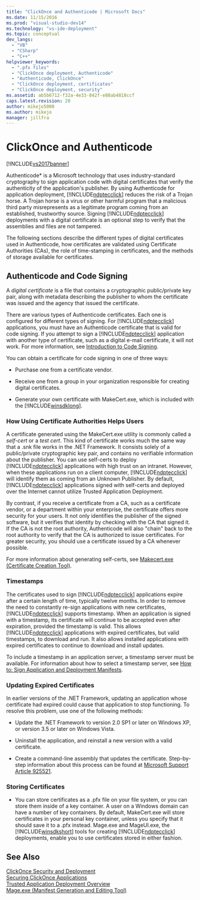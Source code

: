 ```yaml
---
title: "ClickOnce and Authenticode | Microsoft Docs"
ms.date: 11/15/2016
ms.prod: "visual-studio-dev14"
ms.technology: "vs-ide-deployment"
ms.topic: conceptual
dev_langs: 
  - "VB"
  - "CSharp"
  - "C++"
helpviewer_keywords: 
  - ".pfx files"
  - "ClickOnce deployment, Authenticode"
  - "Authenticode, ClickOnce"
  - "ClickOnce deployment, certificates"
  - "ClickOnce deployment, security"
ms.assetid: ab5b6712-f32a-4e33-842f-e88ab4818ccf
caps.latest.revision: 20
author: mikejo5000
ms.author: mikejo
manager: jillfra
---
```

# ClickOnce and Authenticode
[!INCLUDE[vs2017banner](../includes/vs2017banner.md)]

Authenticode* is a Microsoft technology that uses industry-standard cryptography to sign application code with digital certificates that verify the authenticity of the application's publisher. By using Authenticode for application deployment, [!INCLUDE[ndptecclick](../includes/ndptecclick-md.md)] reduces the risk of a Trojan horse. A Trojan horse is a virus or other harmful program that a malicious third party misrepresents as a legitimate program coming from an established, trustworthy source. Signing [!INCLUDE[ndptecclick](../includes/ndptecclick-md.md)] deployments with a digital certificate is an optional step to verify that the assemblies and files are not tampered.  
  
 The following sections describe the different types of digital certificates used in Authenticode, how certificates are validated using Certificate Authorities (CAs), the role of time-stamping in certificates, and the methods of storage available for certificates.  
  
## Authenticode and Code Signing  
 A *digital certificate* is a file that contains a cryptographic public/private key pair, along with metadata describing the publisher to whom the certificate was issued and the agency that issued the certificate.  
  
 There are various types of Authenticode certificates. Each one is configured for different types of signing. For [!INCLUDE[ndptecclick](../includes/ndptecclick-md.md)] applications, you must have an Authenticode certificate that is valid for code signing. If you attempt to sign a [!INCLUDE[ndptecclick](../includes/ndptecclick-md.md)] application with another type of certificate, such as a digital e-mail certificate, it will not work. For more information, see [Introduction to Code Signing](https://go.microsoft.com/fwlink/?LinkId=179452).  
  
 You can obtain a certificate for code signing in one of three ways:  
  
- Purchase one from a certificate vendor.  
  
- Receive one from a group in your organization responsible for creating digital certificates.  
  
- Generate your own certificate with MakeCert.exe, which is included with the [!INCLUDE[winsdklong](../includes/winsdklong-md.md)].  
  
### How Using Certificate Authorities Helps Users  
 A certificate generated using the MakeCert.exe utility is commonly called a *self-cert* or a *test cert*. This kind of certificate works much the same way that a .snk file works in the .NET Framework. It consists solely of a public/private cryptographic key pair, and contains no verifiable information about the publisher. You can use self-certs to deploy [!INCLUDE[ndptecclick](../includes/ndptecclick-md.md)] applications with high trust on an intranet. However, when these applications run on a client computer, [!INCLUDE[ndptecclick](../includes/ndptecclick-md.md)] will identify them as coming from an Unknown Publisher. By default, [!INCLUDE[ndptecclick](../includes/ndptecclick-md.md)] applications signed with self-certs and deployed over the Internet cannot utilize Trusted Application Deployment.  
  
 By contrast, if you receive a certificate from a CA, such as a certificate vendor, or a department within your enterprise, the certificate offers more security for your users. It not only identifies the publisher of the signed software, but it verifies that identity by checking with the CA that signed it. If the CA is not the root authority, Authenticode will also "chain" back to the root authority to verify that the CA is authorized to issue certificates. For greater security, you should use a certificate issued by a CA whenever possible.  
  
 For more information about generating self-certs, see [Makecert.exe (Certificate Creation Tool)](https://msdn.microsoft.com/library/b0343f8e-9c41-4852-a85c-f8a0c408cf0d).  
  
### Timestamps  
 The certificates used to sign [!INCLUDE[ndptecclick](../includes/ndptecclick-md.md)] applications expire after a certain length of time, typically twelve months. In order to remove the need to constantly re-sign applications with new certificates, [!INCLUDE[ndptecclick](../includes/ndptecclick-md.md)] supports timestamp. When an application is signed with a timestamp, its certificate will continue to be accepted even after expiration, provided the timestamp is valid. This allows [!INCLUDE[ndptecclick](../includes/ndptecclick-md.md)] applications with expired certificates, but valid timestamps, to download and run. It also allows installed applications with expired certificates to continue to download and install updates.  
  
 To include a timestamp in an application server, a timestamp server must be available. For information about how to select a timestamp server, see [How to: Sign Application and Deployment Manifests](../ide/how-to-sign-application-and-deployment-manifests.md).  
  
### Updating Expired Certificates  
 In earlier versions of the .NET Framework, updating an application whose certificate had expired could cause that application to stop functioning. To resolve this problem, use one of the following methods:  
  
- Update the .NET Framework to version 2.0 SP1 or later on Windows XP, or version 3.5 or later on Windows Vista.  
  
- Uninstall the application, and reinstall a new version with a valid certificate.  
  
- Create a command-line assembly that updates the certificate. Step-by-step information about this process can be found at [Microsoft Support Article 925521](https://go.microsoft.com/fwlink/?LinkId=179454).  
  
### Storing Certificates  
  
- You can store certificates as a .pfx file on your file system, or you can store them inside of a key container. A user on a Windows domain can have a number of key containers. By default, MakeCert.exe will store certificates in your personal key container, unless you specify that it should save it to a .pfx instead. Mage.exe and MageUI.exe, the [!INCLUDE[winsdkshort](../includes/winsdkshort-md.md)] tools for creating [!INCLUDE[ndptecclick](../includes/ndptecclick-md.md)] deployments, enable you to use certificates stored in either fashion.  
  
## See Also  
 [ClickOnce Security and Deployment](../deployment/clickonce-security-and-deployment.md)   
 [Securing ClickOnce Applications](../deployment/securing-clickonce-applications.md)   
 [Trusted Application Deployment Overview](../deployment/trusted-application-deployment-overview.md)   
 [Mage.exe (Manifest Generation and Editing Tool)](https://msdn.microsoft.com/library/77dfe576-2962-407e-af13-82255df725a1)
